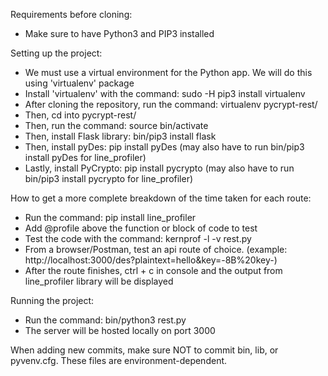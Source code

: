 Requirements before cloning:

- Make sure to have Python3 and PIP3 installed

Setting up the project:

- We must use a virtual environment for the Python app. We will do this using 'virtualenv' package
- Install 'virtualenv' with the command: sudo -H pip3 install virtualenv
- After cloning the repository, run the command: virtualenv pycrypt-rest/
- Then, cd into pycrypt-rest/
- Then, run the command: source bin/activate
- Then, install Flask library: bin/pip3 install flask
- Then, install pyDes: pip install pyDes (may also have to run bin/pip3 install pyDes for line_profiler)
- Lastly, install PyCrypto: pip install pycrypto (may also have to run bin/pip3 install pycrypto for line_profiler)

How to get a more complete breakdown of the time taken for each route:
- Run the command: pip install line_profiler
- Add @profile above the function or block of code to test
- Test the code with the command: kernprof -l -v rest.py
- From a browser/Postman, test an api route of choice. (example: http://localhost:3000/des?plaintext=hello&key=-8B%20key-)
- After the route finishes, ctrl + c in console and the output from line_profiler library will be displayed

Running the project:

- Run the command: bin/python3 rest.py
- The server will be hosted locally on port 3000

When adding new commits, make sure NOT to commit bin, lib, or pyvenv.cfg. These files are environment-dependent.
